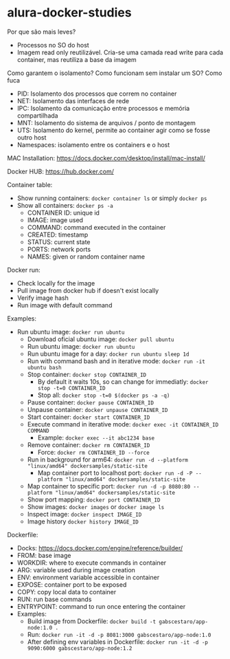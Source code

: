 # alura-docker-studies

Por que são mais leves?
- Processos no SO do host
- Imagem read only reutilizável. Cria-se uma camada read write para cada container, mas reutiliza a base da imagem

Como garantem o isolamento? Como funcionam sem instalar um SO? Como fuca 

- PID: Isolamento dos processos que correm no container
- NET: Isolamento das interfaces de rede
- IPC: Isolamento da comunicação entre processos e memória compartilhada
- MNT: Isolamento do sistema de arquivos / ponto de montagem
- UTS: Isolamento do kernel, permite ao container agir como se fosse outro host
- Namespaces: isolamento entre os containers e o host

MAC Installation: https://docs.docker.com/desktop/install/mac-install/

Docker HUB: https://hub.docker.com/

Container table:
- Show running containers: ```docker container ls``` or simply ```docker ps```
- Show all containers: ```docker ps -a```
  - CONTAINER ID: unique id
  - IMAGE: image used
  - COMMAND: command executed in the container
  - CREATED: timestamp
  - STATUS: current state
  - PORTS: network ports
  - NAMES: given or random container name

Docker run:
- Check locally for the image
- Pull image from docker hub if doesn't exist locally
- Verify image hash
- Run image with default command

Examples:
- Run ubuntu image: ```docker run ubuntu```
  - Download oficial ubuntu image: ```docker pull ubuntu```
  - Run ubuntu image: ```docker run ubuntu```
  - Run ubuntu image for a day: ```docker run ubuntu sleep 1d```
  - Run with command bash and in iterative mode: ```docker run -it ubuntu bash```
  - Stop container: ```docker stop CONTAINER_ID```
    - By default it waits 10s, so can change for immediatly: ```docker stop -t=0 CONTAINER_ID```
    - Stop all: ```docker stop -t=0 $(docker ps -a -q)```
  - Pause container: ```docker pause CONTAINER_ID```
  - Unpause container: ```docker unpause CONTAINER_ID```
  - Start container: ```docker start CONTAINER_ID```
  - Execute command in iterative mode: ```docker exec -it CONTAINER_ID COMMAND```
    - Example: ```docker exec --it abc1234 base```
  - Remove container: ```docker rm CONTAINER_ID```
    - Force: ```docker rm CONTAINER_ID --force```
  - Run in background for arm64: ```docker run -d --platform "linux/amd64" dockersamples/static-site```
    - Map container port to localhost port: ```docker run -d -P --platform "linux/amd64" dockersamples/static-site```
  - Map container to specific port: ```docker run -d -p 8080:80 --platform "linux/amd64" dockersamples/static-site```
  - Show port mapping: ```docker port CONTAINER_ID```
  - Show images: ```docker images``` or ```docker image ls```
  - Inspect image: ```docker inspect IMAGE_ID```
  - Image history ```docker history IMAGE_ID```

Dockerfile:
  - Docks: https://docs.docker.com/engine/reference/builder/
  - FROM: base image
  - WORKDIR: where to execute commands in container
  - ARG: variable used during image creation
  - ENV: environment variable accessible in container
  - EXPOSE: container port to be exposed
  - COPY: copy local data to container
  - RUN: run base commands
  - ENTRYPOINT: command to run once entering the container
  - Examples:
    - Build image from Dockerfile: ```docker build -t gabscestaro/app-node:1.0 .```
    - Run: ```docker run -it -d -p 8081:3000 gabscestaro/app-node:1.0```
    - After defining env variables in Dockerfile: ```docker run -it -d -p 9090:6000 gabscestaro/app-node:1.2```
